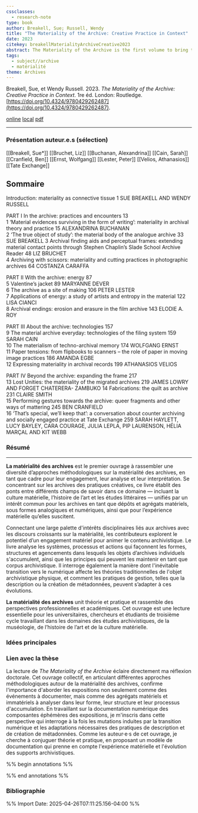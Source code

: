 ```yaml
---
cssclasses:
  - research-note
type: book
author: Breakell, Sue; Russell, Wendy
title: "The Materiality of the Archive: Creative Practice in Context"
date: 2023
citekey: breakellMaterialityArchiveCreative2023
abstract: The Materiality of the Archive is the first volume to bring together a range of methodological approaches to the materiality of archives, as a framework for their engagement, analysis and interpretation. Focusing on the archives of creative practices, the book reaches between and across existing bodies of knowledge in this field, including material culture, art history and literary studies, unified by an interest in archives as material deposits and aggregations, in both analogue and digital forms, as well as the material encounter. Connecting a breadth of disciplinary interests in the archive with expanding discourses in materiality, contributors address the potential of a material engagement to animate archival content. Analysing the systems, processes and actions that constitute the shapes, forms and structures in which individual archival objects accumulate, and the underpinnings which may hold them in place as an archival body, the book considers ways in which the inexorable move to the digital affects traditional theories of the physical archival object. It also considers how stewardship practices such as description and meta-data creation can accommodate these changes. The Materiality of the Archive unifies theory and practice and brings together professional and academic perspectives. The book is essential reading for academics, researchers and postgraduate students working in the fields of archive studies, museology, art history and material culture.
tags:
  - subject//archive
  - matérialité
theme: Archives
---
```

Breakell, Sue, et Wendy Russell. 2023. _The Materiality of the Archive: Creative Practice in Context_. 1re éd. London: Routledge. [https://doi.org/10.4324/9780429262487](https://doi.org/10.4324/9780429262487).

[online](http://zotero.org/groups/5157753/items/K3LAZGBJ) [local](zotero://select/groups/5157753/items/K3LAZGBJ)
[pdf](file:///home/lenamk/Zotero/storage/V4DKYQ96/Breakell%20et%20Russell%20-%202023%20-%20The%20Materiality%20of%20the%20Archive%20Creative%20Practice%20in%20Context.pdf)

---
### Présentation auteur.e.s (sélection)
[[Breakell, Sue*]]
[[Bruchet, Liz]]
[[Buchanan, Alexandrina]]
[[Cain, Sarah]]
[[Cranfield, Ben]]
[[Ernst, Wolfgang]]
[[Lester, Peter]]
[[Velios, Athanasios]]
[[Tate Exchange]]
## Sommaire

Introduction: materiality as connective tissue 1  SUE BREAKELL AND WENDY RUSSELL  

PART I In the archive: practices and encounters 13  
1 ‘Material evidences surviving in the form of writing’: materiality in archival theory and practice 15  ALEXANDRINA BUCHANAN  
2 ‘The true object of study’: the material body of the analogue archive 33  SUE BREAKELL 
3 Archival finding aids and perceptual frames: extending material contact points through Stephen Chaplin’s Slade  School Archive Reader 48  LIZ BRUCHET  
4 Archiving with scissors: materiality and cutting practices in photographic archives 64  COSTANZA CARAFFA

PART II With the archive: energy 87  
5 Valentine’s jacket 89  MARYANNE DEVER  
6 The archive as a site of making 106  PETER LESTER  
7 Applications of energy: a study of artists and entropy in the material 122  LISA CIANCI  
8 Archival endings: erosion and erasure in the film archive 143  ELODIE A. ROY  

PART III About the archive: technologies 157  
9 The material archive everyday: technologies of the filing system 159  SARAH CAIN  
10 The materialism of techno-archival memory 174  WOLFGANG ERNST  
11 Paper tensions: from flipbooks to scanners – the role of paper in moving image practices 186  AMANDA EGBE  
12 Expressing materiality in archival records 199  ATHANASIOS VELIOS 

PART IV Beyond the archive: expanding the frame 217  
13 Lost Unities: the materiality of the migrated archives 219  JAMES LOWRY AND FORGET CHATERERA- ZAMBUKO
14 Fabrications: the quilt as archive 231  CLAIRE SMITH  
15 Performing gestures towards the archive: queer fragments and other ways of mattering 245  BEN CRANFIELD  
16 ‘That’s special, we’ll keep that’: a conversation about counter archiving and socially engaged practice at Tate Exchange 259  SARAH HAYLETT, LUCY BAYLEY, CARA COURAGE, JULIA LEPLA,  PIP LAURENSON, HÉLIA MARÇAL AND KIT WEBB

### Résumé
---

**La matérialité des archives** est le premier ouvrage à rassembler une diversité d’approches méthodologiques sur la matérialité des archives, en tant que cadre pour leur engagement, leur analyse et leur interprétation. Se concentrant sur les archives des pratiques créatives, ce livre établit des ponts entre différents champs de savoir dans ce domaine — incluant la culture matérielle, l’histoire de l’art et les études littéraires — unifiés par un intérêt commun pour les archives en tant que dépôts et agrégats matériels, sous formes analogiques et numériques, ainsi que pour l’expérience matérielle qu’elles suscitent.

Connectant une large palette d'intérêts disciplinaires liés aux archives avec les discours croissants sur la matérialité, les contributeurs explorent le potentiel d’un engagement matériel pour animer le contenu archivistique. Le livre analyse les systèmes, processus et actions qui façonnent les formes, structures et agencements dans lesquels les objets d’archives individuels s'accumulent, ainsi que les principes qui peuvent les maintenir en tant que corpus archivistique. Il interroge également la manière dont l'inévitable transition vers le numérique affecte les théories traditionnelles de l'objet archivistique physique, et comment les pratiques de gestion, telles que la description ou la création de métadonnées, peuvent s’adapter à ces évolutions.

**La matérialité des archives** unit théorie et pratique et rassemble des perspectives professionnelles et académiques. Cet ouvrage est une lecture essentielle pour les universitaires, chercheurs et étudiants de troisième cycle travaillant dans les domaines des études archivistiques, de la muséologie, de l’histoire de l’art et de la culture matérielle.
### Idées principales

### Lien avec la thèse
La lecture de _The Materiality of the Archive_ éclaire directement ma réflexion doctorale. Cet ouvrage collectif, en articulant différentes approches méthodologiques autour de la matérialité des archives, confirme l'importance d'aborder les expositions non seulement comme des événements à documenter, mais comme des agrégats matériels et immatériels à analyser dans leur forme, leur structure et leur processus d'accumulation. En travaillant sur la documentation numérique des composantes éphémères des expositions, je m'inscris dans cette perspective qui interroge à la fois les mutations induites par la transition numérique et les adaptations nécessaires des pratiques de description et de création de métadonnées. Comme les auteur·e·s de cet ouvrage, je cherche à conjuguer théorie et pratique, en proposant un modèle de documentation qui prenne en compte l'expérience matérielle et l'évolution des supports archivistiques.

%% begin annotations %%

%% end annotations %%

### Bibliographie

%% Import Date: 2025-04-26T07:11:25.156-04:00 %%

